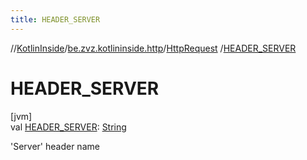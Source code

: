 ```yaml
---
title: HEADER_SERVER
---
```

//[KotlinInside](../../../index.html)/[be.zvz.kotlininside.http](../index.html)/[HttpRequest](index.html)
/[HEADER_SERVER](-h-e-a-d-e-r_-s-e-r-v-e-r.html)

# HEADER_SERVER

[jvm]\
val [HEADER_SERVER](-h-e-a-d-e-r_-s-e-r-v-e-r.html): [String](https://docs.oracle.com/javase/7/docs/api/java/lang/String.html)

'Server' header name




